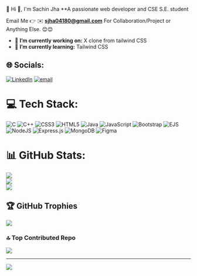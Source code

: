 💫 Hi 👋, I'm Sachin Jha
**A passionate web developer and CSE S.E. student

Email Me 👉 ✉️ **sjha04180@gmail.com** For Collaboration/Project or Anything Else. 😊😊

- 🔭 **I’m currently working on:** X clone from tailwind CSS
- 🌱 **I’m currently learning:** Tailwind CSS



## 🌐 Socials:
[![LinkedIn](https://img.shields.io/badge/LinkedIn-%230077B5.svg?logo=linkedin&logoColor=white)](https://linkedin.com/in/sachin-jha) [![email](https://img.shields.io/badge/Email-D14836?logo=gmail&logoColor=white)](mailto:sjha04180@gmail.com) 

# 💻 Tech Stack:
![C](https://img.shields.io/badge/c-%2300599C.svg?style=for-the-badge&logo=c&logoColor=white) ![C++](https://img.shields.io/badge/c++-%2300599C.svg?style=for-the-badge&logo=c%2B%2B&logoColor=white) ![CSS3](https://img.shields.io/badge/css3-%231572B6.svg?style=for-the-badge&logo=css3&logoColor=white) ![HTML5](https://img.shields.io/badge/html5-%23E34F26.svg?style=for-the-badge&logo=html5&logoColor=white) ![Java](https://img.shields.io/badge/java-%23ED8B00.svg?style=for-the-badge&logo=openjdk&logoColor=white) ![JavaScript](https://img.shields.io/badge/javascript-%23323330.svg?style=for-the-badge&logo=javascript&logoColor=%23F7DF1E) ![Bootstrap](https://img.shields.io/badge/bootstrap-%238511FA.svg?style=for-the-badge&logo=bootstrap&logoColor=white) ![EJS](https://img.shields.io/badge/ejs-%23B4CA65.svg?style=for-the-badge&logo=ejs&logoColor=black) ![NodeJS](https://img.shields.io/badge/node.js-6DA55F?style=for-the-badge&logo=node.js&logoColor=white) ![Express.js](https://img.shields.io/badge/express.js-%23404d59.svg?style=for-the-badge&logo=express&logoColor=%2361DAFB) ![MongoDB](https://img.shields.io/badge/MongoDB-%234ea94b.svg?style=for-the-badge&logo=mongodb&logoColor=white) ![Figma](https://img.shields.io/badge/figma-%23F24E1E.svg?style=for-the-badge&logo=figma&logoColor=white)
# 📊 GitHub Stats:
![](https://github-readme-stats.vercel.app/api?username=sjha04180&theme=synthwave&hide_border=false&include_all_commits=true&count_private=false)<br/>
![](https://nirzak-streak-stats.vercel.app/?user=sjha04180&theme=synthwave&hide_border=false)<br/>
![](https://github-readme-stats.vercel.app/api/top-langs/?username=sjha04180&theme=synthwave&hide_border=false&include_all_commits=true&count_private=false&layout=compact)

## 🏆 GitHub Trophies
![](https://github-profile-trophy.vercel.app/?username=sjha04180&theme=radical&no-frame=false&no-bg=true&margin-w=4)

### 🔝 Top Contributed Repo
![](https://github-contributor-stats.vercel.app/api?username=sjha04180&limit=5&theme=dark&combine_all_yearly_contributions=true)

---
[![](https://visitcount.itsvg.in/api?id=sjha04180&icon=0&color=0)](https://visitcount.itsvg.in)

<!-- Proudly created with GPRM ( https://gprm.itsvg.in ) -->
